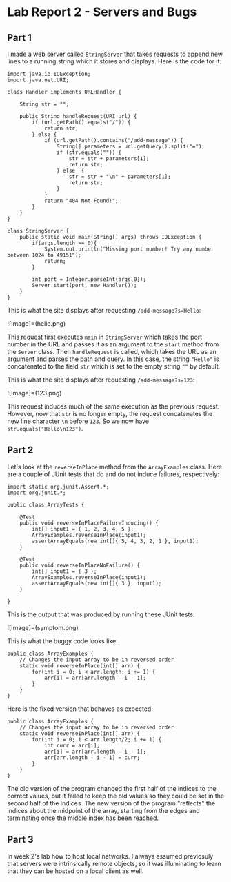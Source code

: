 # Lab Report 2 - Servers and Bugs

## Part 1

I made a web server called `StringServer` that takes requests to append new 
lines to a running string which it stores and displays. Here is the code for 
it:

    import java.io.IOException;
    import java.net.URI;

    class Handler implements URLHandler {

        String str = "";

        public String handleRequest(URI url) {
            if (url.getPath().equals("/")) {
                return str;
            } else {
                if (url.getPath().contains("/add-message")) {
                    String[] parameters = url.getQuery().split("=");
                    if (str.equals("")) {
                        str = str + parameters[1];
                        return str;
                    } else  {
                        str = str + "\n" + parameters[1];
                        return str;
                    }
                }
                return "404 Not Found!";
            }
        }
    }

    class StringServer {
        public static void main(String[] args) throws IOException {
            if(args.length == 0){
                System.out.println("Missing port number! Try any number between 1024 to 49151");
                return;
            }

            int port = Integer.parseInt(args[0]);
            Server.start(port, new Handler());
        }
    }

This is what the site displays after requesting `/add-message?s=Hello`:

![Image]=(hello.png)

This request first executes `main` in `StringServer` which takes the port number in the URL and passes it as an argument to the `start` method from the `Server` class. Then `handleRequest` is called, which takes the URL as an argument and parses the path and query. In this case, the string `"Hello"` is concatenated to the field `str` which is set to the empty string `""` by default.

This is what the site displays after requesting `/add-message?s=123`:

![Image]=(123.png)

This request induces much of the same execution as the previous request. However, now that `str` is no longer empty, the request concatenates the new line character `\n` before `123`. So we now have `str.equals("Hello\n123")`.

## Part 2

Let's look at the `reverseInPlace` method from the `ArrayExamples` class. Here are a couple of JUnit tests that do and do not induce failures, respectively:

    import static org.junit.Assert.*;
    import org.junit.*;
    
    public class ArrayTests {

        @Test
        public void reverseInPlaceFailureInducing() {
            int[] input1 = { 1, 2, 3, 4, 5 };
            ArrayExamples.reverseInPlace(input1);
            assertArrayEquals(new int[]{ 5, 4, 3, 2, 1 }, input1);
        }

        @Test
        public void reverseInPlaceNoFailure() {
            int[] input1 = { 3 };
            ArrayExamples.reverseInPlace(input1);
            assertArrayEquals(new int[]{ 3 }, input1);
        }
    
    }

This is the output that was produced by running these JUnit tests:

![Image]=(symptom.png)

This is what the buggy code looks like:

    public class ArrayExamples {
        // Changes the input array to be in reversed order
        static void reverseInPlace(int[] arr) {
            for(int i = 0; i < arr.length; i += 1) {
                arr[i] = arr[arr.length - i - 1];
            }
        }
    }

Here is the fixed version that behaves as expected:

    public class ArrayExamples {
        // Changes the input array to be in reversed order
        static void reverseInPlace(int[] arr) {
            for(int i = 0; i < arr.length/2; i += 1) {
                int curr = arr[i];
                arr[i] = arr[arr.length - i - 1];
                arr[arr.length - i - 1] = curr;
            }
        }
    }

The old version of the program changed the first half of the indices to the correct values, but it failed to keep the old values so they could be set in the second half of the indices. The new version of the program "reflects" the indices about the midpoint of the array, starting from the edges and terminating once the middle index has been reached.

## Part 3

In week 2's lab how to host local networks. I always assumed previosuly that servers were intrinsically remote objects, so it was illuminating to learn that they can be hosted on a local client as well.